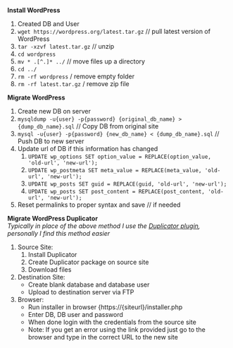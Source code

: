 **Install WordPress**
1. Created DB and User
1. `wget https://wordpress.org/latest.tar.gz` // pull latest version of WordPress
1. `tar -xzvf latest.tar.gz` // unzip
1. `cd wordpress`
1. `mv * .[^.]* ../` // move files up a directory
1. `cd ../`
1. `rm -rf wordpress` / remove empty folder
1. `rm -rf latest.tar.gz` / remove zip file

**Migrate WordPress**
1. Create new DB on server
1. `mysqldump -u{user} -p{password} {original_db_name} > {dump_db_name}.sql` // Copy DB from original site
1. `mysql -u{user} -p{password} {new_db_name} < {dump_db_name}.sql` // Push DB to new server
1. Update url of DB if this information has changed
   1. `UPDATE wp_options SET option_value = REPLACE(option_value, 'old-url', 'new-url');`
   1. `UPDATE wp_postmeta SET meta_value = REPLACE(meta_value, 'old-url', 'new-url');`
   1. `UPDATE wp_posts SET guid = REPLACE(guid, 'old-url', 'new-url');`
   1. `UPDATE wp_posts SET post_content = REPLACE(post_content, 'old-url', 'new-url');`
1. Reset permalinks to proper syntax and save // if needed

**Migrate WordPress Duplicator**<br>
*Typically in place of the above method I use the [Duplicator plugin](https://wordpress.org/plugins/duplicator/), personally I find this method easier*
1. Source Site:
   1. Install Duplicator
   1. Create Duplicator package on source site
   1. Download files
1. Destination Site:
   - Create blank database and database user
   - Upload to destination server via FTP
1. Browser:
   - Run installer in browser {https://{siteurl}/installer.php
   - Enter DB, DB user and password
   - When done login with the credentials from the source site
   - Note: If you get an error using the link provided just go to the browser and type in the correct URL to the new site
 